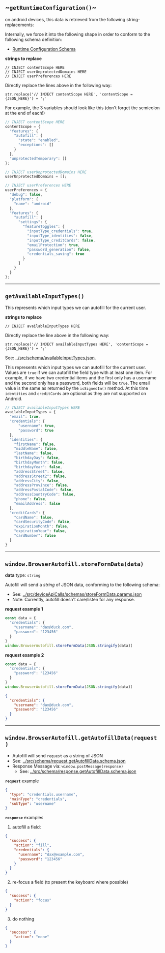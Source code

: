 ## ~`getRuntimeConfiguration()`~

on android devices, this data is retrieved from the following string-replacements:

Internally, we force it into the following shape in order to conform to the following schema definition:
- [Runtime Configuration Schema](https://github.com/duckduckgo/content-scope-scripts/blob/shane/unify-config/src/schema/runtime-configuration.schema.json)

**strings to replace**
```
// INJECT contentScope HERE
// INJECT userUnprotectedDomains HERE
// INJECT userPreferences HERE
```

Directly replace the lines above in the following way:

`str.replace('// INJECT contentScope HERE', 'contentScope = {JSON_HERE}') + ';'`

For example, the 3 variables should look like this (don't forget the semicolon at the end of each!)

```javascript
// INJECT contentScope HERE
contentScope = {
  "features": {
    "autofill": {
      "state": "enabled",
      "exceptions": []
    }
  },
  "unprotectedTemporary": []
};
```

```javascript
// INJECT userUnprotectedDomains HERE
userUnprotectedDomains = [];
```

```javascript
// INJECT userPreferences HERE
userPreferences = {
  "debug": false,
  "platform": {
    "name": "android"
  },
  "features": {
    "autofill": {
      "settings": {
        "featureToggles": {
          "inputType_credentials": true,
          "inputType_identities": false,
          "inputType_creditCards": false,
          "emailProtection": true,
          "password_generation": false,
          "credentials_saving": true
        }
      }
    }
  }
};
```

--- 

## `getAvailableInputTypes()`

This represents which input types we can autofill for the current user.


**strings to replace**
```
// INJECT availableInputTypes HERE
```

Directly replace the line above in the following way:

`str.replace('// INJECT availableInputTypes HERE', 'contentScope = {JSON_HERE}') + ';'`

See: [../src/schema/availableInputTypes.json](../src/deviceApiCalls/schemas/availableInputTypes.json).

This represents which input types we can autofill for the current user. Values are `true` if we can autofill the
field type with at least one item. For example, if we have two credential items and the first only has a username
and the second only has a password, both fields will be `true`. The email value is the same as returned by the 
`isSignedIn()` method. At this time `identities` and `creditCards` are optional as they are not supported on Android.

```javascript
// INJECT availableInputTypes HERE
availableInputTypes = {
  "email": true,
  "credentials": {
      "username": true,
      "password": true
  },
  "identities": {
    "firstName": false,
    "middleName": false,
    "lastName": false,
    "birthdayDay": false,
    "birthdayMonth": false,
    "birthdayYear": false,
    "addressStreet": false,
    "addressStreet2": false,
    "addressCity": false,
    "addressProvince": false,
    "addressPostalCode": false,
    "addressCountryCode": false,
    "phone": false,
    "emailAddress": false
  },
  "creditCards": {
    "cardName": false,
    "cardSecurityCode": false,
    "expirationMonth": false,
    "expirationYear": false,
    "cardNumber": false
  }
}
```

---

## `window.BrowserAutofill.storeFormData(data)`

**data** type: `string`

Autofill will send a *string* of JSON data, conforming to the following schema:

- See: [../src/deviceApiCalls/schemas/storeFormData.params.json](../src/deviceApiCalls/schemas/storeFormData.params.json)
- Note: Currently, autofill doesn't care/listen for any response.

**request example 1**

```js
const data = {
  "credentials": {
    "username": "dax@duck.com",
    "password": "123456"
  }
}
window.BrowserAutofill.storeFormData(JSON.stringify(data))

```
**request example 2**

```js
const data = {
  "credentials": {
    "password": "123456"
  }
}
window.BrowserAutofill.storeFormData(JSON.stringify(data))
```


```json
{
  "credentials": {
    "username": "dax@duck.com",
    "password": "123456"
  }
}
```

---

## `window.BrowserAutofill.getAutofillData(request)`

- Autofill will send `request` as a string of JSON 
- See: [../src/schema/request.getAutofillData.schema.json](../src/deviceApiCalls/schemas/getAutofillData.params.json)
- Response Message via: `window.postMessage(response)`
  - See: [../src/schema/response.getAutofillData.schema.json](../src/deviceApiCalls/schemas/getAutofillData.result.json)

**`request`** example

```json
{
  "type": "credentials.username",
  "mainType": "credentials",
  "subType": "username"
}
```

**`response`** examples

1) autofill a field:

```json
{
  "success": {
    "action": "fill",
    "credentials": {
      "username": "dax@example.com",
      "password": "123456"
    }
  }
}
```

2) re-focus a field (to present the keyboard where possible)

```json
{
  "success": {
    "action": "focus"
  }
}
```

3) do nothing

```json
{
  "success": {
    "action": "none"
  }
}
```
